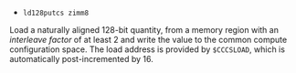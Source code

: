 * `ld128putcs zimm8`

Load a naturally aligned 128-bit quantity, from a memory region with an
*interleave factor* of at least 2 and write the value to the common
compute configuration space. The load address is provided by
`$CCCSLOAD`, which is automatically post-incremented by 16.
